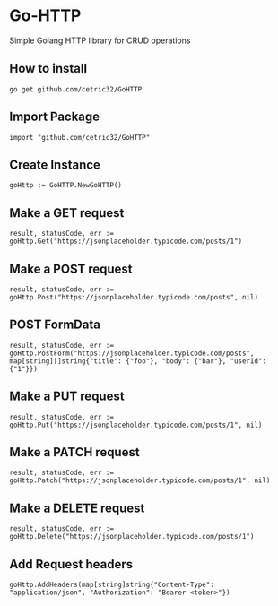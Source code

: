 # Go-HTTP

Simple Golang HTTP library for CRUD operations

## How to install

```
go get github.com/cetric32/GoHTTP
```

## Import Package

```
import "github.com/cetric32/GoHTTP"
```

## Create Instance

```
goHttp := GoHTTP.NewGoHTTP()
```

## Make a GET request

```
result, statusCode, err := goHttp.Get("https://jsonplaceholder.typicode.com/posts/1")
```

## Make a POST request

```
result, statusCode, err := goHttp.Post("https://jsonplaceholder.typicode.com/posts", nil)
```

## POST FormData 

```
result, statusCode, err := goHttp.PostForm("https://jsonplaceholder.typicode.com/posts", map[string][]string{"title": {"foo"}, "body": {"bar"}, "userId": {"1"}})
```

## Make a PUT request

```
result, statusCode, err := goHttp.Put("https://jsonplaceholder.typicode.com/posts/1", nil)
```

## Make a PATCH request

```
result, statusCode, err := goHttp.Patch("https://jsonplaceholder.typicode.com/posts/1", nil)
```

## Make a DELETE request 

```
result, statusCode, err := goHttp.Delete("https://jsonplaceholder.typicode.com/posts/1")
```

## Add Request headers

```
goHttp.AddHeaders(map[string]string{"Content-Type": "application/json", "Authorization": "Bearer <token>"})
```
